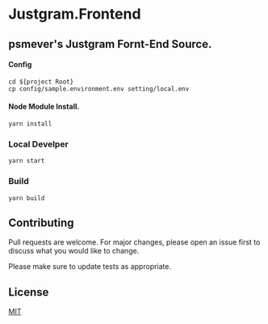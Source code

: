 # Justgram.Frontend

## psmever's Justgram Fornt-End Source.

#### Config
```
cd ${project Root}
cp config/sample.environment.env setting/local.env
```

#### Node Module Install.
```
yarn install
```

### Local Develper
```
yarn start
```

### Build
```
yarn build
```


## Contributing
Pull requests are welcome. For major changes, please open an issue first to discuss what you would like to change.

Please make sure to update tests as appropriate.

## License
[MIT](https://choosealicense.com/licenses/mit/)
